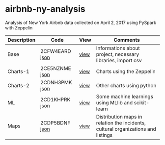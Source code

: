 # airbnb-ny-analysis
Analysis of New York Airbnb data collected on April 2, 2017 using PySpark with Zeppelin

| Description	| Code	| View	| Comments |
| ------------| ----- | -----	| -------- |
| Base | 2CFW4EARD [json](https://goo.gl/rptDF5) | [view](https://goo.gl/UWmnhF)  | Informations about project, necessary libraries, import csv  |
| Charts-1 | 2CE5NZNME [json](https://goo.gl/i8Zdxd)| [view](https://goo.gl/LvdyNI) | Charts using the Zeppelin|
| Charts-2 | 2CDNH3PMK [json](https://goo.gl/qCziYC) | [view](https://goo.gl/DJLv9j) | Other charts using python |
| ML | 2CD1KHPRK [json](https://goo.gl/IuP17x)| [view](https://goo.gl/6akHFx) | Some machine learnings using MLlib and scikit-learn | 
| Maps | 2CDP5BDNF [json](https://goo.gl/1v7OKo)| [view](https://goo.gl/UCWDhb) | Distribution maps in relation the incidents, cultural organizations and listings|
